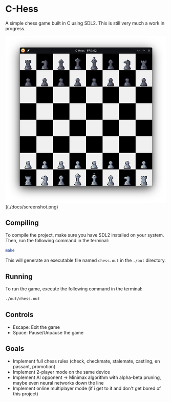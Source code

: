 # C-Hess
A simple chess game built in C using SDL2. This is still very much a work in progress.

![C-Hess Screenshot](./docs/screenshot.png)](./docs/screenshot.png)

## Compiling
To compile the project, make sure you have SDL2 installed on your system. Then, run the following command in the terminal:

```bash
make
```

This will generate an executable file named `chess.out` in the `./out` directory.

## Running
To run the game, execute the following command in the terminal:

```bash
./out/chess.out
```

## Controls
- Escape: Exit the game
- Space: Pause/Unpause the game

## Goals
- Implement full chess rules (check, checkmate, stalemate, castling, en passant, promotion)
- Implement 2-player mode on the same device
- Implement AI opponent -> Minimax algorithm with alpha-beta pruning, maybe even neural networks down the line
- Implement online multiplayer mode (if i get to it and don't get bored of this project)
